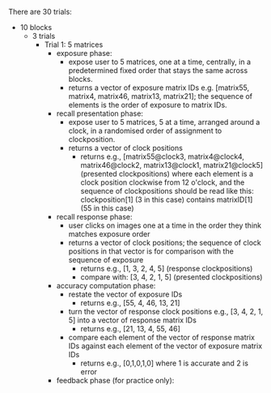 There are 30 trials:
  * 10 blocks
    * 3 trials
      * Trial 1: 5 matrices
        * exposure phase:
          * expose user to 5 matrices, one at a time, centrally, in a predetermined fixed order that stays the same across blocks.
          * returns a vector of exposure matrix IDs e.g. [matrix55, matrix4, matrix46, matrix13, matrix21]; the sequence of elements is the order of exposure to matrix IDs.
        * recall presentation phase:
          * expose user to 5 matrices, 5 at a time, arranged around a clock, in a randomised order of assignment to clockposition.
          * returns a vector of clock positions
            * returns e.g., [matrix55@clock3, matrix4@clock4, matrix46@clock2, matrix13@clock1, matrix21@clock5] (presented clockpositions) where each element is a clock position clockwise from 12 o'clock, and the sequence of clockpositions should be read like this: clockposition[1] (3 in this case) contains matrixID[1] (55 in this case)
        * recall response phase:
          * user clicks on images one at a time in the order they think matches exposure order
          * returns a vector of clock positions; the sequence of clock positions in that vector is for comparison with the sequence of exposure
            * returns e.g., [1, 3, 2, 4, 5] (response clockpositions)
            * compare with: [3, 4, 2, 1, 5] (presented clockpositions)
        * accuracy computation phase:
          * restate the vector of exposure IDs
            * returns e.g., [55, 4, 46, 13, 21]
          * turn the vector of response clock positions e.g., [3, 4, 2, 1, 5] into a vector of response matrix IDs
            * returns e.g., [21, 13, 4, 55, 46]
          * compare each element of the vector of response matrix IDs against each element of the vector of exposure matrix IDs
            * returns e.g., [0,1,0,1,0] where 1 is accurate and 2 is error
        * feedback phase (for practice only):
